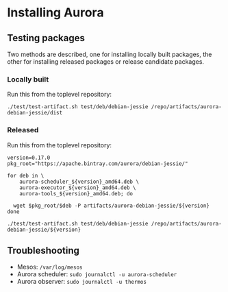 # Installing Aurora

## Testing packages

Two methods are described, one for installing locally built packages, the other
for installing released packages or release candidate packages.


### Locally built

Run this from the toplevel repository:

    ./test/test-artifact.sh test/deb/debian-jessie /repo/artifacts/aurora-debian-jessie/dist


### Released

Run this from the toplevel repository:

    version=0.17.0
    pkg_root="https://apache.bintray.com/aurora/debian-jessie/"

    for deb in \
        aurora-scheduler_${version}_amd64.deb \
        aurora-executor_${version}_amd64.deb \
        aurora-tools_${version}_amd64.deb; do

      wget $pkg_root/$deb -P artifacts/aurora-debian-jessie/${version}
    done

    ./test/test-artifact.sh test/deb/debian-jessie /repo/artifacts/aurora-debian-jessie/${version}

## Troubleshooting

* Mesos: `/var/log/mesos`
* Aurora scheduler: `sudo journalctl -u aurora-scheduler`
* Aurora observer: `sudo journalctl -u thermos`
